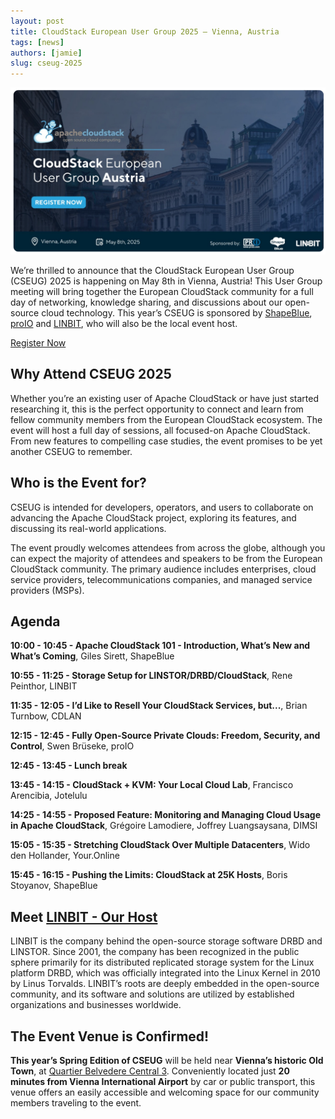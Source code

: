 ```yaml
---
layout: post
title: CloudStack European User Group 2025 – Vienna, Austria
tags: [news]
authors: [jamie]
slug: cseug-2025
---
```


[![](Banner.png "Blog Header Image")](https://www.eventbrite.com/e/cloudstack-european-user-group-2025-vienna-austria-tickets-1217321664869?aff=oddtdtcreator)

We’re thrilled to announce that the CloudStack European User Group
(CSEUG) 2025 is happening on May 8th in Vienna, Austria! This User
Group meeting will bring together the European CloudStack community
for a full day of networking, knowledge sharing, and discussions about
our open-source cloud technology. This year’s CSEUG is sponsored by
[ShapeBlue](https://www.shapeblue.com/),
[proIO](https://www.proio.com/) and [LINBIT](https://linbit.com/), who
will also be the local event host.

<!-- truncate -->

<div class="col col-3 col-lg text-center">
<a class="button button--primary" href="https://www.eventbrite.com/e/cloudstack-european-user-group-2025-vienna-austria-tickets-1217321664869?aff=oddtdtcreator" target="_blank">Register Now</a>
</div>

## Why Attend CSEUG 2025

Whether you’re an existing user of Apache CloudStack or have just
started researching it, this is the perfect opportunity to connect and
learn from fellow community members from the European CloudStack
ecosystem. The event will host a full day of sessions, all focused-on
Apache CloudStack. From new features to compelling case studies, the
event promises to be yet another CSEUG to remember.

## Who is the Event for?

CSEUG is intended for developers, operators, and users to collaborate
on advancing the Apache CloudStack project, exploring its features,
and discussing its real-world applications.

The event proudly welcomes attendees from across the globe, although
you can expect the majority of attendees and speakers to be from the
European CloudStack community. The primary audience includes
enterprises, cloud service providers, telecommunications companies,
and managed service providers (MSPs).

## Agenda

**10:00 - 10:45 - Apache CloudStack 101 - Introduction, What’s New and What’s Coming**,
Giles Sirett, ShapeBlue

**10:55 - 11:25 - Storage Setup for LINSTOR/DRBD/CloudStack**,
Rene Peinthor, LINBIT

**11:35 - 12:05 - I’d Like to Resell Your CloudStack Services, but...**,
Brian Turnbow, CDLAN

**12:15 - 12:45 - Fully Open-Source Private Clouds: Freedom, Security, and Control**,
Swen Brüseke, proIO

**12:45 - 13:45 - Lunch break**

**13:45 - 14:15 - CloudStack + KVM: Your Local Cloud Lab**,
Francisco Arencibia, Jotelulu

**14:25 - 14:55 - Proposed Feature: Monitoring and Managing Cloud Usage in Apache CloudStack**,
Grégoire Lamodiere, Joffrey Luangsaysana, DIMSI

**15:05 - 15:35 - Stretching CloudStack Over Multiple Datacenters**,
Wido den Hollander, Your.Online

**15:45 - 16:15 - Pushing the Limits: CloudStack at 25K Hosts**,
Boris Stoyanov, ShapeBlue

## Meet [LINBIT - Our Host](https://linbit.com/)

LINBIT is the company behind the open-source storage software DRBD and
LINSTOR. Since 2001, the company has been recognized in the public
sphere primarily for its distributed replicated storage system for the
Linux platform DRBD, which was officially integrated into the Linux
Kernel in 2010 by Linus Torvalds. LINBIT’s roots are deeply embedded
in the open-source community, and its software and solutions are
utilized by established organizations and businesses worldwide.

## The Event Venue is Confirmed!

**This year’s Spring Edition of CSEUG** will be held near **Vienna’s historic Old Town**, at [Quartier Belvedere Central 3](https://shapeblue.us1.list-manage.com/track/click?u=5dc04ec275e7bd0b6af196418&id=c21a8d9a71&e=3c67b97b3c). Conveniently located just **20 minutes from Vienna International Airport** by car or public transport, this venue offers an easily accessible and welcoming space for our community members traveling to the event.
